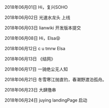 2018年06月01日
Hi，复兴SOHO

2018年06月02日
光速水龙头 上线

2018年06月03日
lianwiki 开发版本提交

2018年06月08日
Hi，Elsa😝

2018年06月12日
c u tmrw Elsa

2018年06月13日
《结网》

2018年06月17日
一骑绝尘无人知

2018年06月21日
冬雪寒江抛直钓，春潮野渡泊孤舟。 

2018年06月23日
大肆撸串

2018年06月24日
juying landingPage 启动